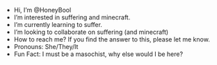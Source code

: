 - Hi, I’m @HoneyBool
- I’m interested in suffering and minecraft.
- I’m currently learning to suffer.
- I’m looking to collaborate on suffering (and minecraft)
- How to reach me? If you find the answer to this, please let me know.
- Pronouns: She/They/It
- Fun Fact: I must be a masochist, why else would I be here?

<!---
HoneyBool/HoneyBool is a ✨ special ✨ repository because its `README.md` (this file) appears on your GitHub profile.
You can click the Preview link to take a look at your changes.
--->
